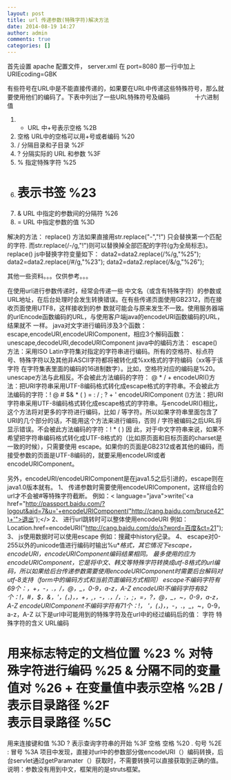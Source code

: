```yaml
---
layout: post
title: url 传递参数(特殊字符)解决方法 
date: 2014-08-19 14:27
author: admin
comments: true
categories: []
---
```

首先设置 apache 配置文件， server.xml 在 port=8080 那一行中加上 URIEcoding=GBK 


有些符号在URL中是不能直接传递的，如果要在URL中传递这些特殊符号，那么就要使用他们的编码了。下表中列出了一些URL特殊符号及编码
　	　	　	十六进制值
1.	+	URL 中+号表示空格	%2B
2.	空格	URL中的空格可以用+号或者编码	%20
3.	/	分隔目录和子目录	%2F
4.	?	分隔实际的 URL 和参数	%3F
5.	%	指定特殊字符	%25
6.	#	表示书签	%23
7.	&	URL 中指定的参数间的分隔符	%26
8.	=	URL 中指定参数的值	%3D

解决的方法：
replace() 方法如果直接用str.replace("-","!") 只会替换第一个匹配的字符.
而str.replace(/\-/g,"!")则可以替换掉全部匹配的字符(g为全局标志)。
replace()
js中替换字符变量如下：
 data2=data2.replace(/\%/g,"%25");
 data2=data2.replace(/\#/g,"%23");
 data2=data2.replace(/\&/g,"%26");

其他一些资料。。。仅供参考。。。



在使用url进行参数传递时，经常会传递一些 中文名（或含有特殊字符）的参数或URL地址，在后台处理时会发生转换错误。在有些传递页面使用GB2312，而在接收页面使用UTF8，这样接收到的参 数就可能会与原来发生不一致。使用服务器端的urlEncode函数编码的URL，与使用客户端java的encodeURI函数编码的URL，结果就不 一样。
java对文字进行编码涉及3个函数：escape,encodeURI,encodeURIComponent，相应3个解码函数：unescape,decodeURI,decodeURIComponent
java中的编码方法：
escape() 方法：采用ISO Latin字符集对指定的字符串进行编码。所有的空格符、标点符号、特殊字符以及其他非ASCII字符都将被转化成%xx格式的字符编码（xx等于该字符 在字符集表里面的编码的16进制数字）。比如，空格符对应的编码是%20。unescape方法与此相反。不会被此方法编码的字符： @ * / +
encodeURI()方法：把URI字符串采用UTF-8编码格式转化成escape格式的字符串。不会被此方法编码的字符：! @ # $& * ( ) = : / ; ? + '
encodeURIComponent ()方法：把URI字符串采用UTF-8编码格式转化成escape格式的字符串。与encodeURI()相比，这个方法将对更多的字符进行编码，比如 / 等字符。所以如果字符串里面包含了URI的几个部分的话，不能用这个方法来进行编码，否则 / 字符被编码之后URL将显示错误。不会被此方法编码的字符：! * ( ) 
因 此，对于中文字符串来说，如果不希望把字符串编码格式转化成UTF-8格式的（比如原页面和目标页面的charset是一致的时候），只需要使用 escape。如果你的页面是GB2312或者其他的编码，而接受参数的页面是UTF-8编码的，就要采用encodeURI或者 encodeURIComponent。

另外，encodeURI/encodeURIComponent是在java1.5之后引进的，escape则在java1.0版本就有。
1、  传递参数时需要使用encodeURIComponent，这样组合的url才不会被#等特殊字符截断。
   例如：< language="java">write('<a href="http://passport.baidu.com/?logout&aid=7&u='+encodeURIComponent("http://cang.baidu.com/bruce42")+'">退出</a>');</>
2、  进行url跳转时可以整体使用encodeURI
例如：Location.href=encodeURI("http://cang.baidu.com/do/s?word=百度&ct=21");
3、  js使用数据时可以使用escape
例如：搜藏中history纪录。
4、  escape对0-255以外的unicode值进行编码时输出%u****格式，其它情况下escape，encodeURI，encodeURIComponent编码结果相同。
最多使用的应为encodeURIComponent，它是将中文、韩文等特殊字符转换成utf-8格式的url编码，所以如果给后台传递参数需要使用encodeURIComponent时需要后台解码对utf-8支持（form中的编码方式和当前页面编码方式相同）
escape不编码字符有69个：*，+，-，.，/，@，_，0-9，a-z，A-Z
encodeURI不编码字符有82个：!，#，$，&，'，(，)，*，+，,，-，.，/，:，;，=，?，@，_，~，0-9，a-z，A-Z
encodeURIComponent不编码字符有71个：!， '，(，)，*，-，.，_，~，0-9，a-z，A-Z
以下是url中可能用到的特殊字符及在url中的经过编码后的值：
字符
特殊字符的含义
URL编码
#
用来标志特定的文档位置
%23
%
对特殊字符进行编码
%25
&
分隔不同的变量值对
%26
+
在变量值中表示空格
%2B
/
表示目录路径
%2F
\
表示目录路径
%5C
=
用来连接键和值
%3D
?
表示查询字符串的开始
%3F
空格
空格
%20
.
句号
%2E
:
冒号
%3A
项目中发现，直接对url中的参数部分做encodeURI（）编码转换，后台servlet通过getParamater（）获取时，不需要转换可以直接获取到正确的值。说明：参数没有用到中文，框架用的是struts框架。
